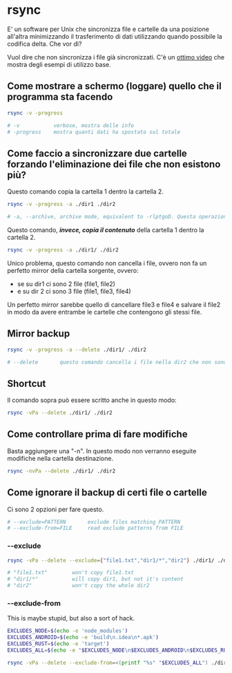 # rsync

E' un software per Unix che sincronizza file e cartelle da una posizione all'altra minimizzando il trasferimento di dati utilizzando quando possibile la codifica delta.
Che vor dì?

Vuol dire che non sincronizza i file già sincronizzati.
C'è un [ottimo video](https://www.youtube.com/watch?v=qE77MbDnljA) che mostra degli esempi di utilizzo base.

## Come mostrare a schermo (loggare) quello che il programma sta facendo

```bash
rsync -v -progress

# -v           verbose, mostra delle info
# -progress    mostra quanti dati ha spostato sul totale
```

## Come faccio a sincronizzare due cartelle forzando l'eliminazione dei file che non esistono più?

Questo comando copia la cartella 1 dentro la cartella 2.

```bash
rsync -v -progress -a ./dir1 ./dir2

# -a, --archive, archive mode, equivalent to -rlptgoD. Questa operazione del conserva tutto (permessi, link simbolici, gruppi, proprietà, data modifica, ...)
```

Questo comando, ***invece, copia il contenuto*** della cartella 1 dentro la cartella 2.

```bash
rsync -v -progress -a ./dir1/ ./dir2
```

Unico problema, questo comando non cancella i file, ovvero non fa un perfetto mirror della cartella sorgente, ovvero:

- se su dir1 ci sono 2 file (file1, file2)
- e su dir 2 ci sono 3 file (file1, file3, file4)

Un perfetto mirror sarebbe quello di cancellare file3 e file4 e salvare il file2 in modo da avere entrambe le cartelle che contengono gli stessi file.

## Mirror backup

```bash
rsync -v -progress -a --delete ./dir1/ ./dir2 

# --delete       questo comando cancella i file nella dir2 che non sono presenti nella dir1
```

## Shortcut

Il comando sopra può essere scritto anche in questo modo:

```bash
rsync -vPa --delete ./dir1/ ./dir2     
```

## Come controllare prima di fare modifiche

Basta aggiungere una "-n". In questo modo non verranno eseguite modifiche nella cartella destinazione.

```bash
rsync -nvPa --delete ./dir1/ ./dir2     
```

## Come ignorare il backup di certi file o cartelle

Ci sono 2 opzioni per fare questo.

```bash
# --exclude=PATTERN       exclude files matching PATTERN
# --exclude-from=FILE     read exclude patterns from FILE
```

### --exclude

```bash
rsync -vPa --delete --exclude={"file1.txt","dir1/*","dir2"} ./dir1/ ./dir2

# "file1.txt"        won't copy file1.txt
# "dir1/*"           will copy dir1, but not it's content
# "dir2"             won't copy the whole dir2
```

### --exclude-from

This is maybe stupid, but also a sort of hack.

```bash
EXCLUDES_NODE=$(echo -e 'node_modules')
EXCLUDES_ANDROID=$(echo -e 'build\n.idea\n*.apk')
EXCLUDES_RUST=$(echo -e 'target')
EXCLUDES_ALL=$(echo -e "$EXCLUDES_NODE\n$EXCLUDES_ANDROID\n$EXCLUDES_RUST")

rsync -vPa --delete --exclude-from=<(printf "%s" "$EXCLUDES_ALL") ./dir1/ ./dir2
```
